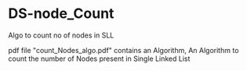 # DS-node_Count
Algo to count no of nodes in SLL

pdf file "count_Nodes_algo.pdf" contains an Algorithm,
An Algorithm to count the number of Nodes present
in Single Linked List

